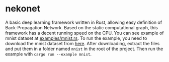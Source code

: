 # nekonet
A basic deep learning framework written in Rust, allowing easy definition of Back-Propagation Network. Based on the static computational graph, this framework has a decent running speed on the CPU. You can see example of mnist dataset at [examples/mnist.rs](examples/mnist.rs). To run the example, you need to download the mnist dataset from [here](http://yann.lecun.com/exdb/mnist/). After downloading, extract the files and put them in a folder named `mnist` in the root of the project. Then run the example with `cargo run --example mnist`.